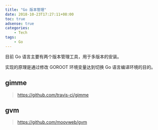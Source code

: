 ```yaml
---
title: "Go 版本管理"
date: 2018-10-23T17:27:11+08:00
toc: true
adsense: true
categories:
    - Tech
tags:
    - Go
---
```


目前 Go 语言主要有两个版本管理工具，用于多版本的安装。

实现的原理是通过修改 GOROOT 环境变量达到切换 Go 语言编译环境的目的。

## gimme

> https://github.com/travis-ci/gimme

## gvm

> https://github.com/moovweb/gvm
